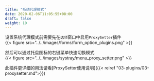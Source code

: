 ```yaml
---
title: "系统代理模式"
date: 2020-02-06T11:05:55+08:00
draft: false
weight: 10
---
```


设置系统代理模式前需要先在`选项`窗口中启用`ProxySetter`插件  
{{< figure src="../../images/forms/form_option_plugins.png" >}}

然后可以通过托盘图标的右键菜单快速切换模式  
{{< figure src="../../images/systray/menu_proxy_setter.png" >}}

此插件更详细的用法请看[ProxySetter使用说明]({{< relref "03-plugins/03-proxysetter.md">}})
